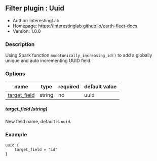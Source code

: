 ## Filter plugin : Uuid

* Author: InterestingLab
* Homepage: https://interestinglab.github.io/earth-fleet-docs
* Version: 1.0.0

### Description

Using Spark function `monotonically_increasing_id()` to add a globally unique and auto incrementing UUID field.


### Options

| name | type | required | default value |
| --- | --- | --- | --- |
| [target_field](#target_field-string) | string | no | uuid |

##### target_field [string]

New field name, default is `uuid`.

### Example

```
uuid {
    target_field = "id"
}
```